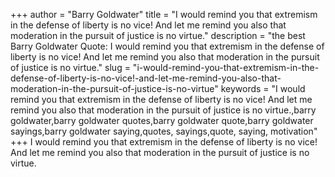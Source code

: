 +++
author = "Barry Goldwater"
title = "I would remind you that extremism in the defense of liberty is no vice! And let me remind you also that moderation in the pursuit of justice is no virtue."
description = "the best Barry Goldwater Quote: I would remind you that extremism in the defense of liberty is no vice! And let me remind you also that moderation in the pursuit of justice is no virtue."
slug = "i-would-remind-you-that-extremism-in-the-defense-of-liberty-is-no-vice!-and-let-me-remind-you-also-that-moderation-in-the-pursuit-of-justice-is-no-virtue"
keywords = "I would remind you that extremism in the defense of liberty is no vice! And let me remind you also that moderation in the pursuit of justice is no virtue.,barry goldwater,barry goldwater quotes,barry goldwater quote,barry goldwater sayings,barry goldwater saying,quotes, sayings,quote, saying, motivation"
+++
I would remind you that extremism in the defense of liberty is no vice! And let me remind you also that moderation in the pursuit of justice is no virtue.
